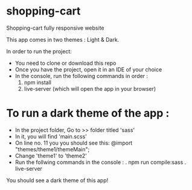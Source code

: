 # shopping-cart
Shopping-cart fully responsive website

This app comes in two themes : Light & Dark.

In order to run the project:
- You need to clone or download this repo
- Once you have the project, open it in an IDE of your choice
- In the console, run the following commands in order : 
  1. npm install
  2. live-server (which will open the app in your browser)


# To run a dark theme of the app : 
- In the project folder, Go to >> folder titled 'sass'
- In it, you will find 'main.scss'
- On line no. 11 you you should see this:
    @import "themes/theme1/themeMain";
- Change 'theme1' to 'theme2'
- Run the follwing commands in the console : 
  . npm run compile:sass
  . live-server
  
    
 You should see a dark theme of this app!
